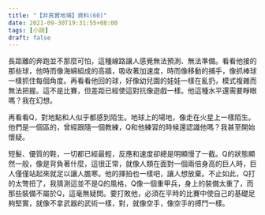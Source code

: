 ```yaml
---
title: "【非真實地場】資料(60)"
date: 2021-09-30T19:31:55+08:00
tags: [小說]
draft: false
---
```


長距離的奔跑並不那麼可怕，這種線路讓人感覺無法預測、無法準備。看看他接的那些球，他時而像海綿組成的高牆，吸收著加速度，時而像移動的捕手，像抓棒球一樣抓住每個角度。再看看他回的球，好像幼兒園的娃娃一樣在亂扔，模式複雜而無法把握。這不是比賽，但差距已經使這對抗像遊戲一樣。他這種水平還需要睜眼嗎？我在幻想。  

再看看Q，對地點和人似乎都感到陌生。地球上的場地，像走在火星上一樣陌生。他們是一個區的，曾經跟隨一個教練，Q和他練習的時候還認識他嗎？我甚至開始懷疑。  

短髮、優質的鞋，一切都已經最輕，反應和速度卻總是明顯慢了一截。Q的狀態顯然一般，像是背負著什麼，這很正常，就像人類在面對一個兩倍身高的巨人時，巨人僅僅站起來就足以讓人膽寒。他的揮拍也一樣吧，讓人想放棄。不止如此，Q打的太彆扭了，我猜測這並不是Q的風格，Q像一個重甲兵，身上的裝備太重了，而那些裝備不屬於Q，這毫無疑問。要打敗他，必須在平時的比賽中使自己的基礎足夠堅實，就像不拿武器的武術一樣，對，就像空手，像空手的搏鬥一樣。  